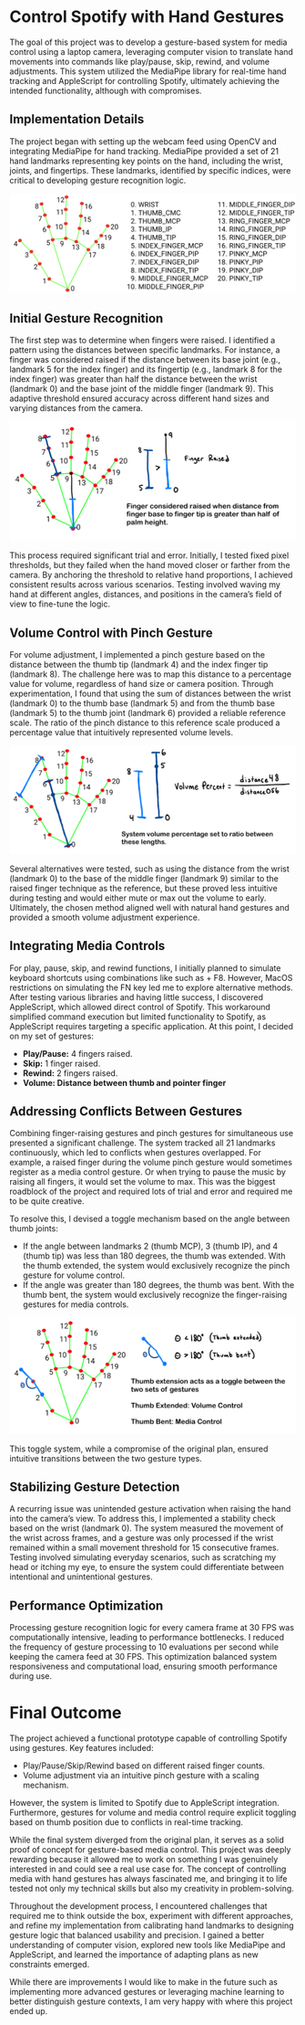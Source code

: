 # Control Spotify with Hand Gestures

The goal of this project was to develop a gesture-based system for media control using a laptop camera, leveraging computer vision to translate hand movements into commands like play/pause, skip, rewind, and volume adjustments. This system utilized the MediaPipe library for real-time hand tracking and AppleScript for controlling Spotify, ultimately achieving the intended functionality, although with compromises.

## **Implementation Details**

The project began with setting up the webcam feed using OpenCV and integrating MediaPipe for hand tracking. MediaPipe provided a set of 21 hand landmarks representing key points on the hand, including the wrist, joints, and fingertips. These landmarks, identified by specific indices, were critical to developing gesture recognition logic.

<img src="images/handLandmarks.png">

## **Initial Gesture Recognition**

The first step was to determine when fingers were raised. I identified a pattern using the distances between specific landmarks. For instance, a finger was considered raised if the distance between its base joint (e.g., landmark 5 for the index finger) and its fingertip (e.g., landmark 8 for the index finger) was greater than half the distance between the wrist (landmark 0) and the base joint of the middle finger (landmark 9). This adaptive threshold ensured accuracy across different hand sizes and varying distances from the camera.

<img src="images/figure1.png">

This process required significant trial and error. Initially, I tested fixed pixel thresholds, but they failed when the hand moved closer or farther from the camera. By anchoring the threshold to relative hand proportions, I achieved consistent results across various scenarios. Testing involved waving my hand at different angles, distances, and positions in the camera’s field of view to fine-tune the logic.

## **Volume Control with Pinch Gesture**

For volume adjustment, I implemented a pinch gesture based on the distance between the thumb tip (landmark 4) and the index finger tip (landmark 8). The challenge here was to map this distance to a percentage value for volume, regardless of hand size or camera position. Through experimentation, I found that using the sum of distances between the wrist (landmark 0) to the thumb base (landmark 5) and from the thumb base (landmark 5) to the thumb joint (landmark 6) provided a reliable reference scale. The ratio of the pinch distance to this reference scale produced a percentage value that intuitively represented volume levels.

<img src="images/figure2.png">

Several alternatives were tested, such as using the distance from the wrist (landmark 0) to the base of the middle finger (landmark 9) similar to the raised finger technique as the reference, but these proved less intuitive during testing and would either mute or max out the volume to early. Ultimately, the chosen method aligned well with natural hand gestures and provided a smooth volume adjustment experience.

## **Integrating Media Controls**

For play, pause, skip, and rewind functions, I initially planned to simulate keyboard shortcuts using combinations like such as + F8. However, MacOS restrictions on simulating the FN key led me to explore alternative methods. After testing various libraries and having little success, I discovered AppleScript, which allowed direct control of Spotify. This workaround simplified command execution but limited functionality to Spotify, as AppleScript requires targeting a specific application. At this point, I decided on my set of gestures:

- **Play/Pause:** 4 fingers raised.
- **Skip:** 1 finger raised.
- **Rewind:** 2 fingers raised.
- **Volume: Distance between thumb and pointer finger**

## **Addressing Conflicts Between Gestures**

Combining finger-raising gestures and pinch gestures for simultaneous use presented a significant challenge. The system tracked all 21 landmarks continuously, which led to conflicts when gestures overlapped. For example, a raised finger during the volume pinch gesture would sometimes register as a media control gesture. Or when trying to pause the music by raising all fingers, it would set the volume to max. This was the biggest roadblock of the project and required lots of trial and error and required me to be quite creative.

To resolve this, I devised a toggle mechanism based on the angle between thumb joints:

- If the angle between landmarks 2 (thumb MCP), 3 (thumb IP), and 4 (thumb tip) was less than 180 degrees, the thumb was extended. With the thumb extended, the system would exclusively recognize the pinch gesture for volume control.
- If the angle was greater than 180 degrees, the thumb was bent. With the thumb bent, the system would exclusively recognize the finger-raising gestures for media controls.

<img src="images/figure3.png">

This toggle system, while a compromise of the original plan, ensured intuitive transitions between the two gesture types.

## **Stabilizing Gesture Detection**

A recurring issue was unintended gesture activation when raising the hand into the camera’s view. To address this, I implemented a stability check based on the wrist (landmark 0). The system measured the movement of the wrist across frames, and a gesture was only processed if the wrist remained within a small movement threshold for 15 consecutive frames. Testing involved simulating everyday scenarios, such as scratching my head or itching my eye, to ensure the system could differentiate between intentional and unintentional gestures.

## **Performance Optimization**

Processing gesture recognition logic for every camera frame at 30 FPS was computationally intensive, leading to performance bottlenecks. I reduced the frequency of gesture processing to 10 evaluations per second while keeping the camera feed at 30 FPS. This optimization balanced system responsiveness and computational load, ensuring smooth performance during use.

# **Final Outcome**

The project achieved a functional prototype capable of controlling Spotify using gestures. Key features included:

- Play/Pause/Skip/Rewind based on different raised finger counts.
- Volume adjustment via an intuitive pinch gesture with a scaling mechanism.

However, the system is limited to Spotify due to AppleScript integration. Furthermore, gestures for volume and media control require explicit toggling based on thumb position due to conflicts in real-time tracking.

While the final system diverged from the original plan, it serves as a solid proof of concept for gesture-based media control. This project was deeply rewarding because it allowed me to work on something I was genuinely interested in and could see a real use case for. The concept of controlling media with hand gestures has always fascinated me, and bringing it to life tested not only my technical skills but also my creativity in problem-solving.

Throughout the development process, I encountered challenges that required me to think outside the box, experiment with different approaches, and refine my implementation from calibrating hand landmarks to designing gesture logic that balanced usability and precision. I gained a better understanding of computer vision, explored new tools like MediaPipe and AppleScript, and learned the importance of adapting plans as new constraints emerged.

While there are improvements I would like to make in the future such as implementing more advanced gestures or leveraging machine learning to better distinguish gesture contexts, I am very happy with where this project ended up.
